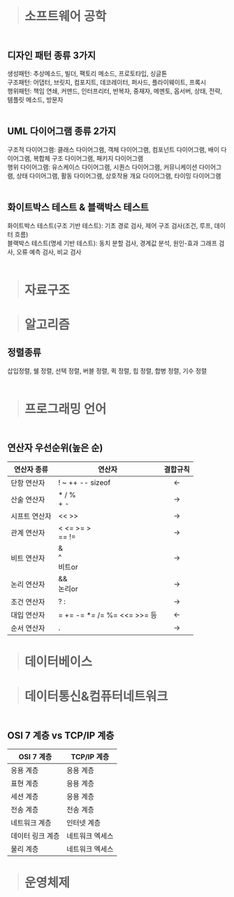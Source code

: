 ># 소프트웨어 공학
## <br>디자인 패턴 종류 3가지<br>
생성패턴: 추상메소드, 빌더, 팩토리 메소드, 프로토타입, 싱글톤<br>
구조패턴: 어댑터, 브릿지, 컴포지트, 데코레이터, 퍼사드, 플라이웨이트, 프록시<br>
행위패턴: 책임 연쇄, 커맨드, 인터프리터, 반복자, 중재자, 메멘토, 옵서버, 상태, 전략, 템플릿 메소드, 방문자<br><br>

## UML 다이어그램 종류 2가지<br>
구조적 다이어그램: 클래스 다이어그램, 객체 다이어그램, 컴포넌트 다이어그램, 배이 다이어그램, 복합체 구조 다이어그램, 패키지 다이어그램<br>
행위 다이어그램: 유스케이스 다이어그램, 시퀀스 다이어그램, 커뮤니케이션 다이어그램, 상태 다이어그램, 활동 다이어그램, 상호작용 개요 다이어그램, 타이밍 다이어그램<br><br>

## 화이트박스 테스트 & 블랙박스 테스트<br>
화이트박스 테스트(구조 기반 테스트): 기초 경로 검사, 제어 구조 검사(조건, 루프, 데이터 흐름)<br>
블랙박스 테스트(명세 기반 테스트): 동치 분할 검사, 경계값 분석, 원인-효과 그래프 검사, 오류 예측 검사, 비교 검사<br><br>

># 자료구조

># 알고리즘
## 정렬종류<br>
삽입정렬, 쉘 정렬, 선택 정렬, 버블 정렬, 퀵 정렬, 힙 정렬, 합병 정렬, 기수 정렬<br><br>

># 프로그래밍 언어
## <br>연산자 우선순위(높은 순)
|연산자 종류|연산자|결합규칙|
|--|--|:--:|
|단항 연산자|! ~ ++ -- sizeof|<-|
|산술 연산자|* / % <br> + -|->|
|시프트 연산자|<< >>|->|
|관계 연산자|< <= >= > <br> == !=|->|
|비트 연산자|& <br> ^ <br> 비트or |->|
|논리 연산자|&& <br> 논리or|->|
|조건 연산자|? :|->|
|대입 연산자|= += -= **=* /= %= <<= >>= 등|<-|
|순서 연산자|.|->|

># 데이터베이스

># 데이터통신&컴퓨터네트워크
## <br>OSI 7 계층 vs TCP/IP 계층
|OSI 7 계층|TCP/IP 계층|
|--|--|
|응용 계층|응용 계층|
|표현 계층|응용 계층|
|세션 계층|응용 계층|
|전송 계층|전송 계층|
|네트워크 계층|인터넷 계층|
|데이터 링크 계층|네트워크 엑세스|
|물리 계층|네트워크 엑세스|

># 운영체제
